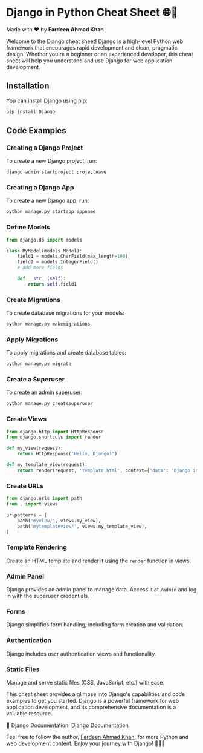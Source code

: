 # Django in Python Cheat Sheet 🌐🐍

Made with :heart: by **Fardeen Ahmad Khan**

Welcome to the Django cheat sheet! Django is a high-level Python web framework that encourages rapid development and clean, pragmatic design. Whether you're a beginner or an experienced developer, this cheat sheet will help you understand and use Django for web application development.

## Installation

You can install Django using pip:

```python
pip install Django
```

## Code Examples

### Creating a Django Project

To create a new Django project, run:

```python
django-admin startproject projectname
```

### Creating a Django App

To create a new Django app, run:

```python
python manage.py startapp appname
```

### Define Models

```python
from django.db import models

class MyModel(models.Model):
    field1 = models.CharField(max_length=100)
    field2 = models.IntegerField()
    # Add more fields

    def __str__(self):
        return self.field1
```

### Create Migrations

To create database migrations for your models:

```python
python manage.py makemigrations
```

### Apply Migrations

To apply migrations and create database tables:

```python
python manage.py migrate
```

### Create a Superuser

To create an admin superuser:

```python
python manage.py createsuperuser
```

### Create Views

```python
from django.http import HttpResponse
from django.shortcuts import render

def my_view(request):
    return HttpResponse("Hello, Django!")

def my_template_view(request):
    return render(request, 'template.html', context={'data': 'Django is cool!'})
```

### Create URLs

```python
from django.urls import path
from . import views

urlpatterns = [
    path('myview/', views.my_view),
    path('mytemplateview/', views.my_template_view),
]
```

### Template Rendering

Create an HTML template and render it using the `render` function in views.

### Admin Panel

Django provides an admin panel to manage data. Access it at `/admin` and log in with the superuser credentials.

### Forms

Django simplifies form handling, including form creation and validation.

### Authentication

Django includes user authentication views and functionality.

### Static Files

Manage and serve static files (CSS, JavaScript, etc.) with ease.

This cheat sheet provides a glimpse into Django's capabilities and code examples to get you started. Django is a powerful framework for web application development, and its comprehensive documentation is a valuable resource.

📖 Django Documentation: [Django Documentation](https://docs.djangoproject.com/)

Feel free to follow the author, [Fardeen Ahmad Khan](https://github.com/I-Fardeen), for more Python and web development content. Enjoy your journey with Django! 🚀🌐📝
